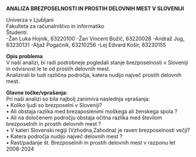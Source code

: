 **ANALIZA BREZPOSELNOSTI IN PROSTIH DELOVNIH MEST V SLOVENIJI**

Univerza v Ljubljani <br>
Fakulteta za računalništvo in informatiko <br>
Študenti: <br>
-Žan Luka Hojnik, 63220100
-Žan Vincent Božič, 63220028
-Andraž Jug, 63230131
-Aljaž Pogačnik, 63210256
-Lej Edvard Košir, 63230155

**Opis problema** <br>
V naši analizi, bi radi podrobneje pogledali stanje brezposelnosti v Sloveniji in odvisnost le te od prostih delovnih mest. <br>
Analizirali bi tudi različna področja, katera nudijo največ prostih delovnih mest.<br>

**Glavne točke/vprašanja:** <br>
Pri naši analizi so bila najbolj zanimiva naslednja vprašanja:<br>
    •  Koliko ljudi so brezposelni v Sloveniji?<br>
    •  Ali obstaja razlika med brezaposlenimi moškega ali ženskega spola ? <br>
    •  Ali na določenem področju obstaja očitna razlika med številom brezposelnih in prostih delovnih mest ?<br>
    •  V kateri Slovenski regiji (Vzhodna,Zahodna) je raven brezposelnosti večji?<br>
    •  Katera področja nudijo največ delovnih mest ?<br>
    •  Rast/padanje št. Brezposelnih in prostih delovnih mest v razponu let 2008-2024<br>
